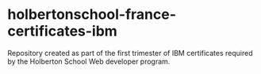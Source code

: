 # holbertonschool-france-certificates-ibm

Repository created as part of the first trimester of IBM certificates required by the Holberton School Web developer program.
